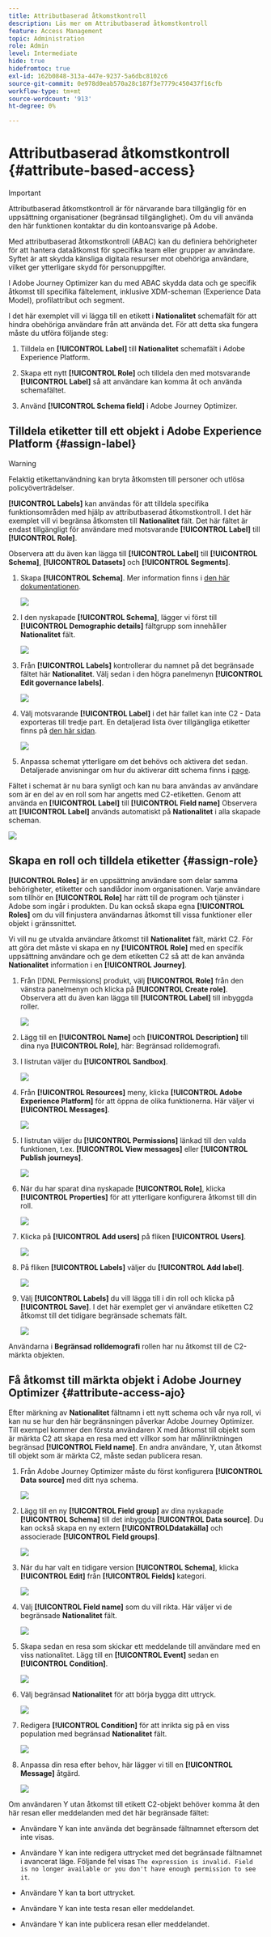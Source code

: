 ```yaml
---
title: Attributbaserad åtkomstkontroll
description: Läs mer om Attributbaserad åtkomstkontroll
feature: Access Management
topic: Administration
role: Admin
level: Intermediate
hide: true
hidefromtoc: true
exl-id: 162b0848-313a-447e-9237-5a6dbc8102c6
source-git-commit: 0e978d0eab570a28c187f3e7779c450437f16cfb
workflow-type: tm+mt
source-wordcount: '913'
ht-degree: 0%

---
```


# Attributbaserad åtkomstkontroll {#attribute-based-access}

>[!IMPORTANT]
>
>Attributbaserad åtkomstkontroll är för närvarande bara tillgänglig för en uppsättning organisationer (begränsad tillgänglighet). Om du vill använda den här funktionen kontaktar du din kontoansvarige på Adobe.

Med attributbaserad åtkomstkontroll (ABAC) kan du definiera behörigheter för att hantera dataåtkomst för specifika team eller grupper av användare. Syftet är att skydda känsliga digitala resurser mot obehöriga användare, vilket ger ytterligare skydd för personuppgifter.

I Adobe Journey Optimizer kan du med ABAC skydda data och ge specifik åtkomst till specifika fältelement, inklusive XDM-scheman (Experience Data Model), profilattribut och segment.

<!--For a more detailed list of the terminology used with ABAC, refer to Adobe Experience Platform documentation.-->

I det här exemplet vill vi lägga till en etikett i **Nationalitet** schemafält för att hindra obehöriga användare från att använda det. För att detta ska fungera måste du utföra följande steg:

1. Tilldela en  **[!UICONTROL Label]** till **Nationalitet** schemafält i Adobe Experience Platform.

2. Skapa ett nytt  **[!UICONTROL Role]** och tilldela den med motsvarande  **[!UICONTROL Label]** så att användare kan komma åt och använda schemafältet.

3. Använd  **[!UICONTROL Schema field]** i Adobe Journey Optimizer.

## Tilldela etiketter till ett objekt i Adobe Experience Platform {#assign-label}

>[!WARNING]
>
>Felaktig etikettanvändning kan bryta åtkomsten till personer och utlösa policyöverträdelser.

**[!UICONTROL Labels]** kan användas för att tilldela specifika funktionsområden med hjälp av attributbaserad åtkomstkontroll.
I det här exemplet vill vi begränsa åtkomsten till **Nationalitet** fält. Det här fältet är endast tillgängligt för användare med motsvarande **[!UICONTROL Label]** till  **[!UICONTROL Role]**.

Observera att du även kan lägga till  **[!UICONTROL Label]** till  **[!UICONTROL Schema]**,  **[!UICONTROL Datasets]** och  **[!UICONTROL Segments]**.

1. Skapa **[!UICONTROL Schema]**. Mer information finns i [den här dokumentationen](https://experienceleague.adobe.com/docs/experience-platform/xdm/schema/composition.html?lang=en).

   ![](assets/label_1.png)

1. I den nyskapade **[!UICONTROL Schema]**, lägger vi först till **[!UICONTROL Demographic details]** fältgrupp som innehåller **Nationalitet** fält.

   ![](assets/label_2.png)

1. Från **[!UICONTROL Labels]** kontrollerar du namnet på det begränsade fältet här **Nationalitet**. Välj sedan i den högra panelmenyn **[!UICONTROL Edit governance labels]**.

   ![](assets/label_3.png)

1. Välj motsvarande **[!UICONTROL Label]** i det här fallet kan inte C2 - Data exporteras till tredje part. En detaljerad lista över tillgängliga etiketter finns på [den här sidan](https://experienceleague.adobe.com/docs/experience-platform/data-governance/labels/reference.html#contract-labels).

   ![](assets/label_4.png)

1. Anpassa schemat ytterligare om det behövs och aktivera det sedan. Detaljerade anvisningar om hur du aktiverar ditt schema finns i [page](https://experienceleague.adobe.com/docs/experience-platform/xdm/ui/resources/schemas.html#profile).

Fältet i schemat är nu bara synligt och kan nu bara användas av användare som är en del av en roll som har angetts med C2-etiketten.
Genom att använda en **[!UICONTROL Label]** till **[!UICONTROL Field name]** Observera att **[!UICONTROL Label]** används automatiskt på **Nationalitet** i alla skapade scheman.

![](assets/label_5.png)

## Skapa en roll och tilldela etiketter {#assign-role}

**[!UICONTROL Roles]** är en uppsättning användare som delar samma behörigheter, etiketter och sandlådor inom organisationen. Varje användare som tillhör en **[!UICONTROL Role]** har rätt till de program och tjänster i Adobe som ingår i produkten.
Du kan också skapa egna **[!UICONTROL Roles]** om du vill finjustera användarnas åtkomst till vissa funktioner eller objekt i gränssnittet.

Vi vill nu ge utvalda användare åtkomst till **Nationalitet** fält, märkt C2. För att göra det måste vi skapa en ny **[!UICONTROL Role]** med en specifik uppsättning användare och ge dem etiketten C2 så att de kan använda **Nationalitet** information i en **[!UICONTROL Journey]**.

1. Från [!DNL Permissions] produkt, välj **[!UICONTROL Role]** från den vänstra panelmenyn och klicka på **[!UICONTROL Create role]**. Observera att du även kan lägga till **[!UICONTROL Label]** till inbyggda roller.

   ![](assets/role_1.png)

1. Lägg till en **[!UICONTROL Name]** och **[!UICONTROL Description]** till dina nya **[!UICONTROL Role]**, här: Begränsad rolldemografi.

1. I listrutan väljer du **[!UICONTROL Sandbox]**.

   ![](assets/role_2.png)

1. Från **[!UICONTROL Resources]** meny, klicka **[!UICONTROL Adobe Experience Platform]** för att öppna de olika funktionerna. Här väljer vi **[!UICONTROL Messages]**.

   ![](assets/role_3.png)

1. I listrutan väljer du **[!UICONTROL Permissions]** länkad till den valda funktionen, t.ex. **[!UICONTROL View messages]** eller **[!UICONTROL Publish journeys]**.

   ![](assets/role_6.png)

1. När du har sparat dina nyskapade **[!UICONTROL Role]**, klicka **[!UICONTROL Properties]** för att ytterligare konfigurera åtkomst till din roll.

   ![](assets/role_7.png)

1. Klicka på **[!UICONTROL Add users]** på fliken **[!UICONTROL Users]**.

   ![](assets/role_8.png)

1. På fliken **[!UICONTROL Labels]** väljer du **[!UICONTROL Add label]**.

   ![](assets/role_9.png)

1. Välj **[!UICONTROL Labels]** du vill lägga till i din roll och klicka på **[!UICONTROL Save]**. I det här exemplet ger vi användare etiketten C2 åtkomst till det tidigare begränsade schemats fält.

   ![](assets/role_4.png)

Användarna i **Begränsad rolldemografi** rollen har nu åtkomst till de C2-märkta objekten.

## Få åtkomst till märkta objekt i Adobe Journey Optimizer {#attribute-access-ajo}

Efter märkning av **Nationalitet** fältnamn i ett nytt schema och vår nya roll, vi kan nu se hur den här begränsningen påverkar Adobe Journey Optimizer.
Till exempel kommer den första användaren X med åtkomst till objekt som är märkta C2 att skapa en resa med ett villkor som har målinriktningen begränsad **[!UICONTROL Field name]**. En andra användare, Y, utan åtkomst till objekt som är märkta C2, måste sedan publicera resan.

1. Från Adobe Journey Optimizer måste du först konfigurera **[!UICONTROL Data source]** med ditt nya schema.

   ![](assets/journey_1.png)

1. Lägg till en ny **[!UICONTROL Field group]** av dina nyskapade **[!UICONTROL Schema]** till det inbyggda **[!UICONTROL Data source]**. Du kan också skapa en ny extern **[!UICONTROLDdatakälla]** och associerade **[!UICONTROL Field groups]**.

   ![](assets/journey_2.png)

1. När du har valt en tidigare version **[!UICONTROL Schema]**, klicka **[!UICONTROL Edit]** från **[!UICONTROL Fields]** kategori.

   ![](assets/journey_3.png)

1. Välj **[!UICONTROL Field name]** som du vill rikta. Här väljer vi de begränsade **Nationalitet** fält.

   ![](assets/journey_4.png)

1. Skapa sedan en resa som skickar ett meddelande till användare med en viss nationalitet. Lägg till en **[!UICONTROL Event]** sedan en **[!UICONTROL Condition]**.

   ![](assets/journey_5.png)

1. Välj begränsad **Nationalitet** för att börja bygga ditt uttryck.

   ![](assets/journey_6.png)

1. Redigera **[!UICONTROL Condition]** för att inrikta sig på en viss population med begränsad **Nationalitet** fält.

   ![](assets/journey_7.png)

1. Anpassa din resa efter behov, här lägger vi till en **[!UICONTROL Message]** åtgärd.

   ![](assets/journey_8.png)

Om användaren Y utan åtkomst till etikett C2-objekt behöver komma åt den här resan eller meddelanden med det här begränsade fältet:

* Användare Y kan inte använda det begränsade fältnamnet eftersom det inte visas.

* Användare Y kan inte redigera uttrycket med det begränsade fältnamnet i avancerat läge. Följande fel visas `The expression is invalid. Field is no longer available or you don't have enough permission to see it`.

* Användare Y kan ta bort uttrycket.

* Användare Y kan inte testa resan eller meddelandet.

* Användare Y kan inte publicera resan eller meddelandet.
